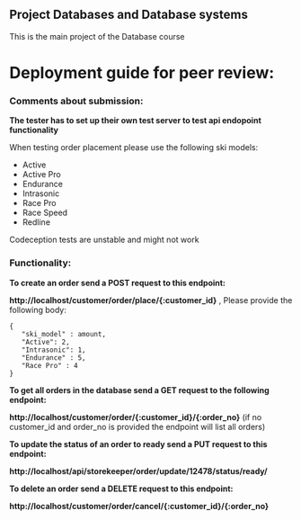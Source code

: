 ## Project Databases and Database systems

This is the main project of the Database course

<h1>Deployment guide for peer review:</h1>

<h3>Comments about submission:</h3>

**The tester has to set up their own test server to test api endopoint functionality**

When testing order placement please use the following ski models:
 - Active
 - Active Pro
 - Endurance
 - Intrasonic
 - Race Pro
 - Race Speed
 - Redline

Codeception tests are unstable and might not work  

<h3>Functionality:</h3>

**To create an order send a POST request to this endpoint:** 

**http://localhost/customer/order/place/{:customer_id}** , Please provide the following body:
    
 ```
{
    "ski_model" : amount,
    "Active": 2,
    "Intrasonic": 1,
    "Endurance" : 5,
    "Race Pro" : 4
}
``` 

**To get all orders in the database send a GET request to the following endpoint:**

**http://localhost/customer/order/{:customer_id}/{:order_no}** (if no customer_id and order_no is provided the endpoint will list all orders)    
    
**To update the status of an order to ready send a PUT request to this endpoint:**

**http://localhost/api/storekeeper/order/update/12478/status/ready/** 

**To delete an order send a DELETE request to this endpoint:**

**http://localhost/customer/order/cancel/{:customer_id}/{:order_no}**
